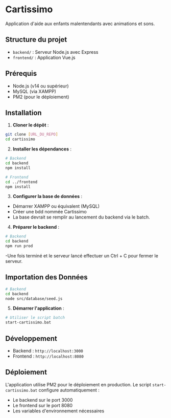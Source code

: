 # Cartissimo

Application d'aide aux enfants malentendants avec animations et sons.

## Structure du projet

- `backend/` : Serveur Node.js avec Express
- `frontend/` : Application Vue.js

## Prérequis

- Node.js (v14 ou supérieur)
- MySQL (via XAMPP)
- PM2 (pour le déploiement)

## Installation

1. **Cloner le dépôt** :
```bash
git clone [URL_DU_REPO]
cd cartissimo
```

2. **Installer les dépendances** :
```bash
# Backend
cd backend
npm install

# Frontend
cd ../frontend
npm install
```

3. **Configurer la base de données** :
- Démarrer XAMPP ou équivalent (MySQL)
- Créer une bdd nommée Cartissimo
- La base devrait se remplir au lancement du backend via le batch.

4. **Préparer le backend** :
```bash
# Backend
cd backend
npm run prod
```
-Une fois terminé et le serveur lancé effectuer un Ctrl + C pour fermer le serveur.

## Importation des Données
```bash
# Backend
cd backend
node src/database/seed.js
```

5. **Démarrer l'application** :
```bash
# Utiliser le script batch
start-cartissimo.bat
```

## Développement

- Backend : `http://localhost:3000`
- Frontend : `http://localhost:8080`

## Déploiement

L'application utilise PM2 pour le déploiement en production. Le script `start-cartissimo.bat` configure automatiquement :
- Le backend sur le port 3000
- Le frontend sur le port 8080
- Les variables d'environnement nécessaires
